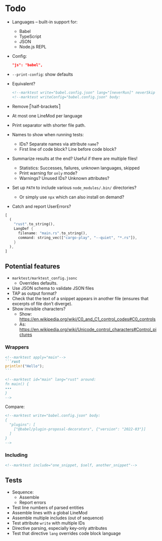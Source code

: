 # Todo

* Languages – built-in support for:
  * Babel
  * TypeScript
  * JSON
  * Node.js REPL
* Config:
  ```json
  "js": "babel",
  ```
* `--print-config`: show defaults
* Equivalent?
  ```md
  <!--marktest write="babel.config.json" lang="[neverRun]" neverSkip body:
  <!--marktest writeConfig="babel.config.json" body:
  ```



* Remove ⎡half-brackets⎤
* At most one LineMod per language
* Print separator with shorter file path.
* Names to show when running tests:
  * IDs? Separate names via attribute `name`?
  * First line of code block? Line before code block?
* Summarize results at the end? Useful if there are multiple files!
  * Statistics: Successes, failures, unknown languages, skipped
  * Print warning for `only` mode?
  * Warnings? Unused IDs? Unknown attributes?
* Set up `PATH` to include various `node_modules/.bin/` directories?
  * Or simply use `npx` which can also install on demand?
* Catch and report UserErrors?

```rust
[
  (
    "rust".to_string(),
    LangDef {
      filename: "main.rs".to_string(),
      command: string_vec(["cargo-play", "--quiet", "*.rs"]),
    }
  ),
]
```

## Potential features

* `marktest/marktest_config.jsonc`
  * Overrides defaults.
* Use JSON schema to validate JSON files
* TAP as output format?
* Check that the text of a snippet appears in another file (ensures that excerpts of file don’t diverge).
* Show invisible characters?
  * Show: https://en.wikipedia.org/wiki/C0_and_C1_control_codes#C0_controls
  * As: https://en.wikipedia.org/wiki/Unicode_control_characters#Control_pictures

### Wrappers

``````md
<!--marktest apply="main"-->
```rust
println!("Hello");
```

<!--marktest id="main" lang="rust" around:
fn main() {
•••
}
-->
``````

Compare:

```md
<!--marktest write="babel.config.json" body:
{
  "plugins": [
    ["@babel/plugin-proposal-decorators", {"version": "2022-03"}]
  ]
}
-->
```

### Including

```md
<!--marktest include="one_snippet, $self, another_snippet"-->
```

## Tests

* Sequence:
  * Assemble
  * Report errors
* Test line numbers of parsed entities
* Assemble lines with a global LineMod
* Assemble multiple includes (out of sequence)
* Test attribute `write` with multiple IDs
* Directive parsing, especially key-only attributes
* Test that directive `lang` overrides code block language
